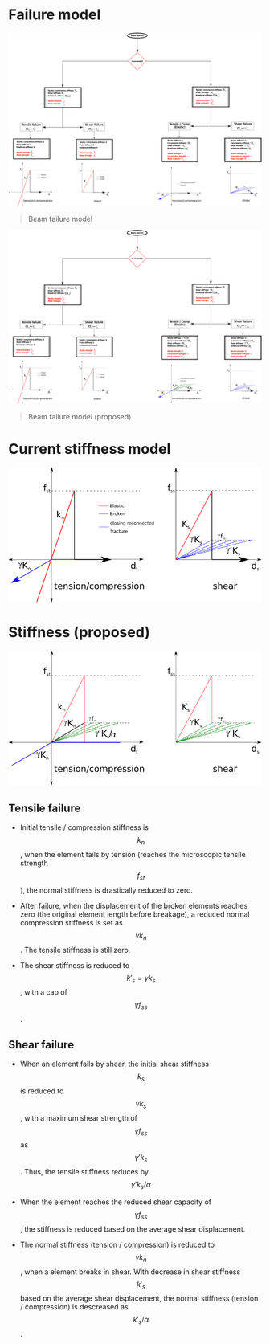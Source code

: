# Failure model
![Beam failure model](beam-failure-workflow.png)
> Beam failure model

![Beam failure model (proposed)](beam-failure-workflow-update.png)
> Beam failure model (proposed)

# Current stiffness model
![Stiffness reduction](stiffness-reduction.png)

# Stiffness (proposed)
![Stiffness](stiffness.png)

## Tensile failure

* Initial tensile / compression stiffness is $$k_n$$, when the element fails by tension (reaches the microscopic tensile strength $$f_{st}$$), the normal stiffness is drastically reduced to zero.

* After failure, when the displacement of the broken elements reaches zero (the original element length before breakage), a reduced normal compression stiffness is set as $$\gamma k_n$$. The tensile stiffness is still zero.

* The shear stiffness is reduced to $$k'_s = \gamma k_s$$, with a cap of $$\gamma f_{ss}$$.

## Shear failure

* When an element fails by shear, the initial shear stiffness $$k_s$$ is reduced to $$\gamma k_s$$, with a maximum shear strength of $$\gamma f_{ss}$$ as $$\gamma ' k_s$$. Thus, the tensile stiffness reduces by $$\gamma ' k_s / \alpha$$

* When the element reaches the reduced shear capacity of $$\gamma f_{ss}$$, the stiffness is reduced based on the average shear displacement.

* The normal stiffness (tension / compression) is reduced to $$\gamma k_n$$, when a element breaks in shear. With decrease in shear stiffness $$k'_s$$ based on the average shear displacement, the normal stiffness (tension / compression) is descreased as $$k'_s / \alpha$$.
